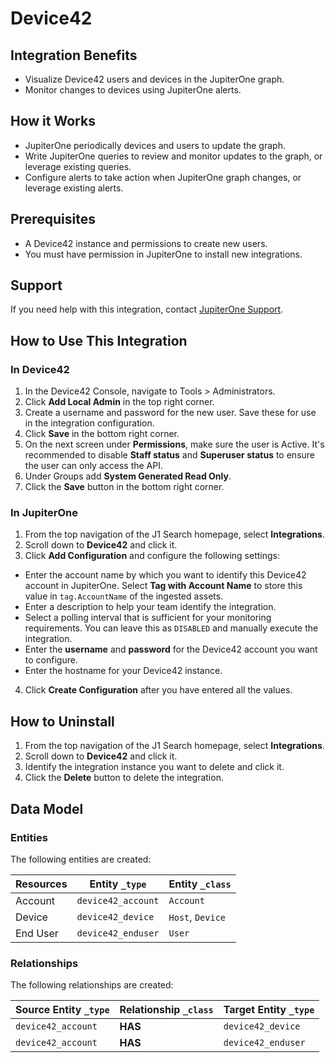 # Device42

## Integration Benefits

- Visualize Device42 users and devices in the JupiterOne graph.
- Monitor changes to devices using JupiterOne alerts.

## How it Works

- JupiterOne periodically devices and users to update the graph.
- Write JupiterOne queries to review and monitor updates to the graph, or
  leverage existing queries.
- Configure alerts to take action when JupiterOne graph changes, or leverage
  existing alerts.

## Prerequisites

- A Device42 instance and permissions to create new users.
- You must have permission in JupiterOne to install new integrations.

## Support

If you need help with this integration, contact
[JupiterOne Support](https://support.jupiterone.io).

## How to Use This Integration

### In Device42

1. In the Device42 Console, navigate to Tools > Administrators.
2. Click **Add Local Admin** in the top right corner.
3. Create a username and password for the new user. Save these for use in the
   integration configuration.
4. Click **Save** in the bottom right corner.
5. On the next screen under **Permissions**, make sure the user is Active. It's
   recommended to disable **Staff status** and **Superuser status** to ensure
   the user can only access the API.
6. Under Groups add **System Generated Read Only**.
7. Click the **Save** button in the bottom right corner.

### In JupiterOne

1. From the top navigation of the J1 Search homepage, select **Integrations**.
2. Scroll down to **Device42** and click it.
3. Click **Add Configuration** and configure the following settings:

- Enter the account name by which you want to identify this Device42 account in
  JupiterOne. Select **Tag with Account Name** to store this value in
  `tag.AccountName` of the ingested assets.
- Enter a description to help your team identify the integration.
- Select a polling interval that is sufficient for your monitoring requirements.
  You can leave this as `DISABLED` and manually execute the integration.
- Enter the **username** and **password** for the Device42 account you want to
  configure.
- Enter the hostname for your Device42 instance.

4. Click **Create Configuration** after you have entered all the values.

## How to Uninstall

1. From the top navigation of the J1 Search homepage, select **Integrations**.
2. Scroll down to **Device42** and click it.
3. Identify the integration instance you want to delete and click it.
4. Click the **Delete** button to delete the integration.

<!-- {J1_DOCUMENTATION_MARKER_START} -->
<!--
********************************************************************************
NOTE: ALL OF THE FOLLOWING DOCUMENTATION IS GENERATED USING THE
"j1-integration document" COMMAND. DO NOT EDIT BY HAND! PLEASE SEE THE DEVELOPER
DOCUMENTATION FOR USAGE INFORMATION:

https://github.com/JupiterOne/sdk/blob/main/docs/integrations/development.md
********************************************************************************
-->

## Data Model

### Entities

The following entities are created:

| Resources | Entity `_type`     | Entity `_class`  |
| --------- | ------------------ | ---------------- |
| Account   | `device42_account` | `Account`        |
| Device    | `device42_device`  | `Host`, `Device` |
| End User  | `device42_enduser` | `User`           |

### Relationships

The following relationships are created:

| Source Entity `_type` | Relationship `_class` | Target Entity `_type` |
| --------------------- | --------------------- | --------------------- |
| `device42_account`    | **HAS**               | `device42_device`     |
| `device42_account`    | **HAS**               | `device42_enduser`    |

<!--
********************************************************************************
END OF GENERATED DOCUMENTATION AFTER BELOW MARKER
********************************************************************************
-->
<!-- {J1_DOCUMENTATION_MARKER_END} -->
